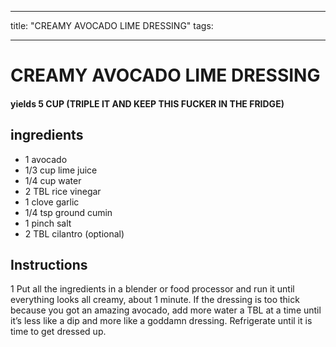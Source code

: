 
---
title: "CREAMY AVOCADO LIME DRESSING"
tags:

---
# CREAMY AVOCADO LIME DRESSING



#### yields  5 CUP (TRIPLE IT AND KEEP THIS FUCKER IN THE FRIDGE)


## ingredients
* 1 avocado 
* 1/3 cup lime juice 
* 1/4 cup water 
* 2 TBL rice vinegar 
* 1 clove garlic 
* 1/4 tsp ground cumin 
* 1 pinch salt 
* 2 TBL cilantro (optional)



## Instructions
1 Put all the ingredients in a blender or food processor and run it until everything looks all creamy, about 1 minute. If the dressing is too thick because you got an amazing avocado, add more water a TBL at a time until it’s less like a dip and more like a goddamn dressing. Refrigerate until it is time to get dressed up.






